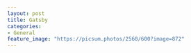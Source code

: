 ```yaml
---
layout: post
title: Gatsby
categories:
- General
feature_image: "https://picsum.photos/2560/600?image=872"
---
```



